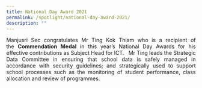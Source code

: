 ```yaml
---
title: National Day Award 2021
permalink: /spotlight/national-day-award-2021/
description: ""
---
```

<p style="text-align: justify;">Manjusri Sec congratulates Mr Ting Kok Thiam who is a recipient of the <b>Commendation Medal</b> in this year’s National Day Awards for his effective contributions as Subject Head for ICT.   Mr Ting leads the Strategic Data Committee in ensuring that school data is safely managed in accordance with security guidelines; and strategically used to support school processes such as the monitoring of student performance, class allocation and review of programmes.</p>